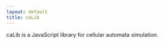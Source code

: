 ```yaml
---
layout: default
title: caLib
---
```

caLib is a JavaScript library for cellular automata simulation.
